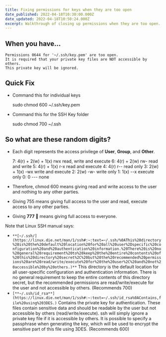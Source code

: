 ```yaml
---
title: Fixing permissions for keys when they are too open
date_published: 2022-04-18T10:30:00.000Z
date_updated: 2022-04-18T10:50:24.000Z
excerpt: Walkthrough of closing up permissions when they are too open.
---
```


## When you have...

```
Permissions 0644 for '~/.ssh/key.pem' are too open.
It is required that your private key files are NOT accessible by others.
This private key will be ignored.
```

## Quick Fix

- Command this for individual keys

  sudo chmod 600 ~/.ssh/key.pem

- Command this for the SSH Key folder

  sudo chmod 700 ~/.ssh

## So what are these random digits?

- Each digit represents the access privilege of **User**, **Group**, and **Other**.

  7: 4(r) + 2(w) + 1(x) rwx read, write and execute
  6: 4(r) + 2(w) rw- read and write
  5: 4(r) + 1(x) r-x read and execute
  4: 4(r) r-- read only
  3: 2(w) + 1(x) -wx write and execute
  2: 2(w) -w- write only
  1: 1(x) --x execute only
  0: 0 --- none

- Therefore, chmod 600 means giving read and write access to the user and nothing to any other parties.
- Giving 755 means giving full access to the user and read, execute access to any other parties.
- Giving **777 🎰** means giving full access to everyone.

Note that Linux SSH manual says:

- `**[~/.ssh/](https://linux.die.net/man/1/ssh#:~:text=~/.ssh/%0AThis%20directory%20is%20the%20default%20location%20for%20all%20user%2Dspecific%20configuration%20and%20authentication%20information.%20There%20is%20no%20general%20requirement%20to%20keep%20the%20entire%20contents%20of%20this%20directory%20secret%2C%20but%20the%20recommended%20permissions%20are%20read/write/execute%20for%20the%20user%2C%20and%20not%20accessible%20by%20others.)**` This directory is the default location for all user-specific configuration and authentication information. There is no general requirement to keep the entire contents of this directory secret, but the recommended permissions are read/write/execute for the user and not accessible by others. (Recommends 700)
- `[**~/.ssh/id_rsa**](https://linux.die.net/man/1/ssh#:~:text=~/.ssh/id_rsa%0AContains,file%20using%203DES.)` Contains the private key for authentication. These files contain sensitive data and should be readable by the user but not accessible by others (read/write/execute). ssh will simply ignore a private key file if it is accessible by others. It is possible to specify a passphrase when generating the key, which will be used to encrypt the sensitive part of this file using 3DES. (Recommends 600)
